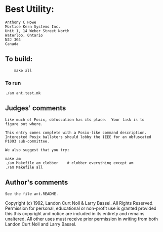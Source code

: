 # Best Utility:

	Anthony C Howe
	Mortice Kern Systems Inc.
	Unit 1, 14 Weber Street North
	Waterloo, Ontario
	N2J 3G4
	Canada

## To build:

        make all

### To run

	./am ant.test.mk

## Judges' comments

    Like much of Posix, obfuscation has its place.  Your task is to
    figure out where.

    This entry comes complete with a Posix-like command description.
    Interested Posix balloters should lobby the IEEE for an obfuscated 
    P1003 sub-committee.

    We also suggest that you try:

	make am
	./am Makefile am_clobber	# clobber everything except am
	./am Makefile all

## Author's comments

    See the file ant.README.

Copyright (c) 1992, Landon Curt Noll & Larry Bassel.
All Rights Reserved.  Permission for personal, educational or non-profit use is
granted provided this this copyright and notice are included in its entirety
and remains unaltered.  All other uses must receive prior permission in writing
from both Landon Curt Noll and Larry Bassel.

